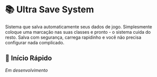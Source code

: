 # 📚 Ultra Save System

Sistema que salva automaticamente seus dados de jogo. Simplesmente coloque uma marcação nas suas classes e pronto - o sistema cuida do resto. Salva com segurança, carrega rapidinho e você não precisa configurar nada complicado.

## 🚀 Início Rápido

*Em desenvolvimento*
